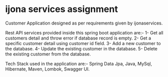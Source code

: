 # ijona services assignment
Customer Application designed as per requirements given by ijonaservices.

Rest API services provided inside this spring boot application are:-
1- Get all customers detail and throw error if database record is empty.
2- Get a specific customer detail using customer id field.
3- Add a new customer to the database.
4- Update the existing customer in the database.
5- Delete the existing customer from the database.

Tech Stack used in the application are:- 
Spring Data Jpa,
Java,
MySql,
Hibernate,
Maven,
Lombok,
Swagger UI.

